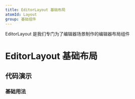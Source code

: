 ```yaml
---
title: EditorLayout 基础布局
atomId: Layout
group: 基础组件
---
```


EditorLayout 是我们专门为了编辑器场景制作的编辑器布局组件

# EditorLayout 基础布局

## 代码演示

### 基础用法

<code src="./demos/basic.tsx" ></code>
